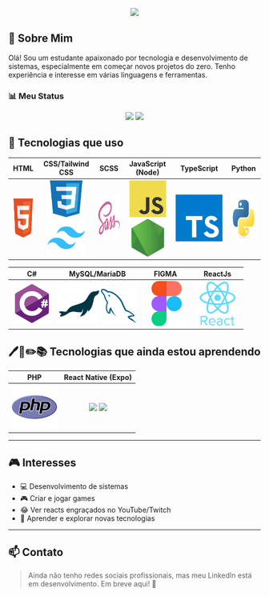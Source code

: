 <p align="center">
  <picture>
    <img src="https://readme-typing-svg.demolab.com/?lines=Ol%C3%A1+Sou+Junior010101;Seja+Bem-Vindo(a)+ao+meu+perfil+do+GitHub&weight=800&size=32&pause=1000&center=true&vCenter=true&width=835&color=E43D82" />
  </picture>
</p>

## 🌟 Sobre Mim

Olá! Sou um estudante apaixonado por tecnologia e desenvolvimento de sistemas, especialmente em começar novos projetos do zero. Tenho experiência e interesse em várias linguagens e ferramentas.

### 📊 Meu Status

<div align="center">
  <picture>
    <img src="https://github-readme-stats.vercel.app/api?username=Junior010101&show_icons=true&theme=dracula" height="190" />
  </picture>
  <picture>
    <img src="https://github-readme-stats.vercel.app/api/top-langs/?username=Junior010101&layout=compact&theme=dracula" height="190" />
  </picture>
</div>

## 🚀 Tecnologias que uso

| HTML | CSS/Tailwind CSS | SCSS | JavaScript (Node) | TypeScript | Python |
|:----:|:----------------:|:----:|:-----------------:|:----------:|:------:|
| <picture><img height="80" src="https://github.com/devicons/devicon/blob/master/icons/html5/html5-original.svg"></picture> | <picture><img height="75" src="https://github.com/devicons/devicon/blob/master/icons/css3/css3-original.svg"></picture> <picture><img height="75" src="https://github.com/devicons/devicon/blob/master/icons/tailwindcss/tailwindcss-original.svg" /></picture> | <picture><img height="90" src="https://github.com/devicons/devicon/blob/master/icons/sass/sass-original.svg" /></picture> | <picture><img height="75" src="https://github.com/devicons/devicon/blob/master/icons/javascript/javascript-original.svg" /></picture> <picture><img height="75" src="https://github.com/devicons/devicon/blob/master/icons/nodejs/nodejs-original.svg" /></picture> | <picture><img src="https://github.com/devicons/devicon/blob/master/icons/typescript/typescript-original.svg" /></picture> | <picture><img height="90" src="https://github.com/devicons/devicon/blob/master/icons/python/python-original.svg" /></picture>


| C# | MySQL/MariaDB | FIGMA | ReactJs |
|:--:|:-------------:|:-----:|:-------:|
| <picture><img height="80" src="https://github.com/devicons/devicon/blob/master/icons/csharp/csharp-original.svg" /></picture> | <picture><img height="80" src="https://github.com/devicons/devicon/blob/master/icons/mariadb/mariadb-original.svg" /></picture>  <picture><img height="70" src="https://github.com/devicons/devicon/blob/master/icons/mysql/mysql-original.svg" /></picture> | <picture><img height="90" src="https://github.com/devicons/devicon/blob/master/icons/figma/figma-original.svg" /></picture> | <picture><img height="90" src="https://github.com/devicons/devicon/blob/master/icons/react/react-original-wordmark.svg" /></picture> |

## 🖊️📖✏️📚 Tecnologias que ainda estou aprendendo
| PHP | React Native (Expo) |
|:---:|:-------------------:|
| <picture><img height="90" src="https://github.com/devicons/devicon/blob/master/icons/php/php-original.svg" /></picture> | <picture><img height="90" src="https://devtop.io/wp-content/uploads/2022/10/react-native-1.png" /></picture> <picture><img height="90" src="https://github.com/user-attachments/assets/68cffd9e-c278-4d20-b940-4a64026d9884" /></picture> |

---

## 🎮 Interesses

- 💻 Desenvolvimento de sistemas 
- 🎮 Criar e jogar games  
- 😂 Ver reacts engraçados no YouTube/Twitch  
- 🧠 Aprender e explorar novas tecnologias

---

## 📫 Contato

> Ainda não tenho redes sociais profissionais, mas meu LinkedIn está em desenvolvimento. Em breve aqui! 🚧
